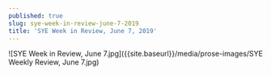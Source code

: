```yaml
---
published: true
slug: sye-week-in-review-june-7-2019
title: 'SYE Week in Review, June 7, 2019'
---
```

![SYE Week in Review, June 7.jpg]({{site.baseurl}}/media/prose-images/SYE Weekly Review, June 7.jpg)
